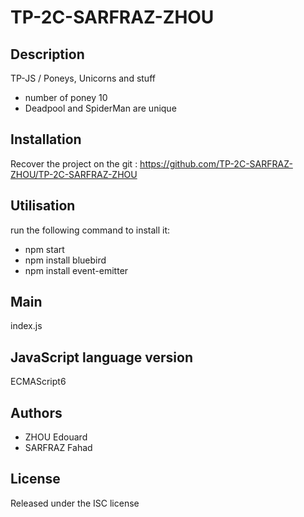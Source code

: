 # TP-2C-SARFRAZ-ZHOU

## Description
TP-JS / Poneys, Unicorns and stuff

* number of poney 10
* Deadpool and SpiderMan are unique


## Installation 
Recover the project on the git :
https://github.com/TP-2C-SARFRAZ-ZHOU/TP-2C-SARFRAZ-ZHOU


## Utilisation
run the following command to install it:
* npm start
* npm install bluebird
* npm install event-emitter


## Main
index.js

## JavaScript language version
ECMAScript6


## Authors
* ZHOU Edouard
* SARFRAZ Fahad


## License
Released under the ISC license
